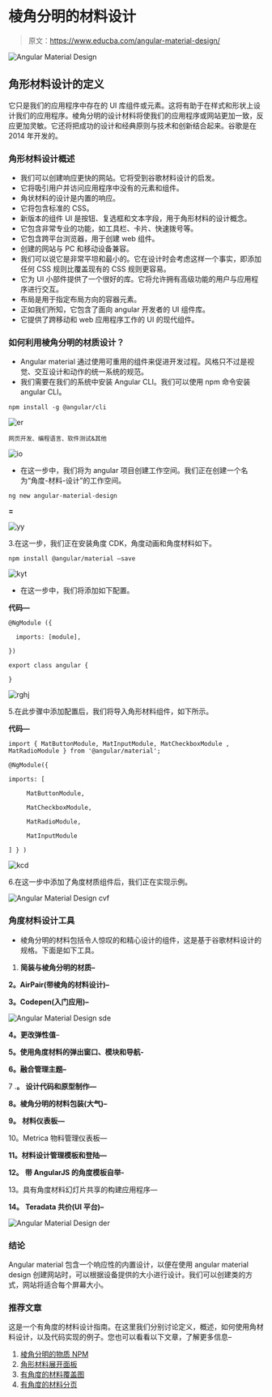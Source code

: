 # 棱角分明的材料设计

> 原文：<https://www.educba.com/angular-material-design/>

![Angular Material Design](img/4c2d63e10b72dffc50c6d125217f11aa.png)



## 角形材料设计的定义

它只是我们的应用程序中存在的 UI 库组件或元素。这将有助于在样式和形状上设计我们的应用程序。棱角分明的设计材料将使我们的应用程序或网站更加一致，反应更加灵敏。它还将把成功的设计和经典原则与技术和创新结合起来。谷歌是在 2014 年开发的。

### 角形材料设计概述

*   我们可以创建响应更快的网站。它将受到谷歌材料设计的启发。
*   它将吸引用户并访问应用程序中没有的元素和组件。
*   角状材料的设计是内置的响应。
*   它将包含标准的 CSS。
*   新版本的组件 UI 是按钮、复选框和文本字段，用于角形材料的设计概念。
*   它包含非常专业的功能，如工具栏、卡片、快速拨号等。
*   它包含跨平台浏览器，用于创建 web 组件。
*   创建的网站与 PC 和移动设备兼容。
*   我们可以说它是非常平坦和最小的。它在设计时会考虑这样一个事实，即添加任何 CSS 规则比覆盖现有的 CSS 规则更容易。
*   它为 UI 小部件提供了一个很好的库。它将允许拥有高级功能的用户与应用程序进行交互。
*   布局是用于指定布局方向的容器元素。
*   正如我们所知，它包含了面向 angular 开发者的 UI 组件库。
*   它提供了跨移动和 web 应用程序工作的 UI 的现代组件。

### 如何利用棱角分明的材质设计？

*   Angular material 通过使用可重用的组件来促进开发过程。风格只不过是视觉、交互设计和动作的统一系统的规范。
*   我们需要在我们的系统中安装 Angular CLI。我们可以使用 npm 命令安装 angular CLI。

```
npm install -g @angular/cli
```

![er](img/62f2184e7d2a786c060ee1a8bcd5dea4.png)



<small>网页开发、编程语言、软件测试&其他</small>

![io](img/cf0352a31ba5bb0230485d9ae206b2af.png)



*   在这一步中，我们将为 angular 项目创建工作空间。我们正在创建一个名为“角度-材料-设计”的工作空间。

```
ng new angular-material-design
```

**=**

![yy](img/fb9acc68d93d2b985d268db4c76cf979.png)



3.在这一步，我们正在安装角度 CDK，角度动画和角度材料如下。

```
npm install @angular/material –save
```

![kyt](img/94103c629757221a9d0690286cc29546.png)



*   在这一步中，我们将添加如下配置。

**代码—**

```
@NgModule ({

  imports: [module],

})

export class angular { 

}
```

![rghj](img/28c0b6b82fe4d11d854d725d10d0376b.png)



5.在此步骤中添加配置后，我们将导入角形材料组件，如下所示。

**代码—**

```
import { MatButtonModule, MatInputModule, MatCheckboxModule , MatRadioModule } from '@angular/material';

@NgModule({

imports: [

     MatButtonModule,

     MatCheckboxModule,

     MatRadioModule,

     MatInputModule

] } )
```

![kcd](img/f3b020753a7b491560ac9a5c004dfe06.png)



6.在这一步中添加了角度材质组件后，我们正在实现示例。

![Angular Material Design cvf](img/08bc7f2ce57520fb7e0ddb02f92d79dc.png)



### 角度材料设计工具

*   棱角分明的材料包括令人惊叹的和精心设计的组件，这是基于谷歌材料设计的规格。下面是如下工具。

1.  **简装与棱角分明的材质–**

**2。AirPair(带棱角的材料设计)–**

**3。Codepen(入门应用)–**

![Angular Material Design sde](img/30eb0df1842fe1cef5bfee1c1d642333.png)



**4。更改弹性值**–

**5。使用角度材料的弹出窗口、模块和导航-**

**6。融合管理主题–**

7 .**。** **设计代码和原型制作—**

**8。棱角分明的材料包装(大气)–**

**9。** **材料仪表板—**

10。Metrica 物料管理仪表板—

**11。材料设计管理模板和登陆—**

**12。** **带 AngularJS 的角度模板自举-**

13。具有角度材料幻灯片共享的构建应用程序—

**14。** **Teradata 共价(UI 平台)–**

![Angular Material Design der](img/48febbb12d357833c4dcb2e5f57714a1.png)



### 结论

Angular material 包含一个响应性的内置设计，以便在使用 angular material design 创建网站时，可以根据设备提供的大小进行设计。我们可以创建类的方式，网站将适合每个屏幕大小。

### 推荐文章

这是一个有角度的材料设计指南。在这里我们分别讨论定义，概述，如何使用角材料设计，以及代码实现的例子。您也可以看看以下文章，了解更多信息–

1.  [棱角分明的物质 NPM](https://www.educba.com/angular-material-npm/)
2.  [角形材料展开面板](https://www.educba.com/angular-material-expansion-panel/)
3.  [有角度的材料覆盖图](https://www.educba.com/angular-material-overlay/)
4.  [有角度的材料分页](https://www.educba.com/angular-material-pagination/)





